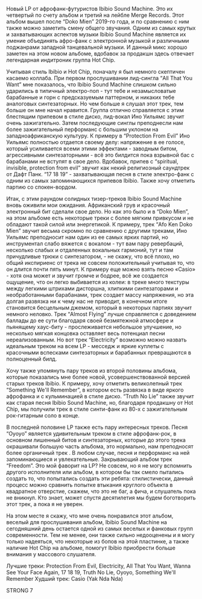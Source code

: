 Новый LP от афрофанк-футуристов Ibibio Sound Machine. Это их четвертый по счету альбом и третий на лейбле Merge Records. Этот альбом вышел после “Doko Mien” 2019-го года, и по сравнению с ним также можно заметить смену общего звучания. Одним из самых крутых и захватывающих аспектов музыки Ibibio Sound Machine является их умение объединять афро-фанк с электронной музыкой и различными поджанрами западной танцевальной музыки. И данный микс хорошо заметен на этом новом альбоме, вдобавок за продакшн здесь отвечает легендарная индитроник группа Hot Chip.

Учитывая стиль Ibibio и Hot Chip, поначалу я был немного скептичен касаемо коллаба. При первом прослушивании лид-сингла “All That You Want” мне показалось, что Ibibio Sound Machine слишком сильно ударились в типичный электро-поп - тут тебе и незамысловатые барабанные и горн с предсказуемым паттерном, и никаких тебе аналоговых синтезаторных. Но чем больше я слушал этот трек, тем больше он мне начал нравится. Группа отлично справляется с этим блестящим припевом в стиле диско, лид-вокал Ино Уильямс звучит очень зажигательно. Затем последующие синглы преподнесли нам более зажигательный перформанс с большим уклоном на западноафриканскую культуру. К примеру в “Protection From Evil” Ино Уильямс полностью отдается своему делу: напряжение в ее голосе, который усиливается всеми этими эффектами - заводным битом, агрессивными синтезаторными - всё это билдится пока взрывной бас с барабанами не вступят в свое дело. Вдобавок, припев с “spiritual, invisible, protection from evil” звучит как некий религиозный саундтрек от Дафт Панк. “17 18 19” - захватывающая песня в стиле электро-фанк с одним из самых запоминающихся припевов Ibibio. Также хочу отметить партию со спокен-вордом.

Итак, с этим раундом солидных тизер-треков Ibibio Sound Machine вновь оживили мои ожидания. Африканский грув и красочный электронный бит сделали свое дело. Но как это было и в “Doko Mien”, на этом альбоме есть некоторые треки с более мягким привкусом и не обладают такой силой или энергетикой. К примеру, трек “Afo Ken Doko Mien” звучит весьма скромно по сравнению с другими треками, Ино Уильямс преподносит нам один из ее самых ярких партий, но инструментал слабо вяжется с вокалом - тут вам пару ревербаций, несколько слабых и отдаленных вокальных гармоний, тут и там причудливые трюки с синтезатором, - не скажу, что всё плохо, но общий икспириенс от трека не совсем положительный учитывая то, что он длится почти пять минут. К примеру еще можно взять песню «Casio» - хотя она может и звучит громче и бодрее, всё же создается ощущение, что он легко выбивается из колеи: в треке много текстуры между легкими штрихами дисторшна, хлипкими синтезаторами и необработанными барабанами, трек создает массу напряжения, но эта долгая развязка ни к чему нас не приводит, в конечном итоге становится бесцельным джемом, который в некоторых партиях звучит немного неловко. Трек “Almost Flying” лучше справляется с доведением баллады до ее сути благодаря своей безмятежной атмосфере и пьянящему хаус-биту - прослеживается небольшое улучшение, но несколько мягкая концовка оставляет весь потенциал песни нереализованным. Но вот трек “Electricity” возможно можно назвать идеальным треком на всем LP - месседж и яркие куплеты с красочными вспесками синтезаторных и барабанных превращаются в полноценный билд.

Хочу также упомянуть пару треков из второй половины альбома, которые показались мне более новой, усовершенствованной версией старых треков Ibibio. К примеру, хочу отметить великолепный трек “Something We'll Remember”, в котором есть развязка в виде яркого афрофанка и с кульминацией в стиле диско. “Truth No Lie” также звучит как старая песня Ibibio Sound Machine, но, благодаря продакшну от Hot Chip, мы получили трек в стиле синти-фанк из 80-х с зажигательным рок-гитарным соло в конце.

В последней половине LP также есть пару интересных треков. Песня “Oyoyo” является удивительным треком в стиле афрофанк-рок, в основном лишенный битов и синтезаторных, которые до этого трека окрашивали большую часть альбома, это нормально, нам преподносят более органичный трек . В любом случае, песня и перформанс на ней запоминающиеся и увлекательные. Закрывающий альбом трек “Freedom”. Это мой фаворит на LP? Не совсем, но я не могу вспомнить другого исполнителя или альбом, в котором бы так смело пытались создать то, что попытались создать эти ребята: стилистически, данный процесс можно сравнить попытке втыкания круглого объекта в квадратное отверстие, скажем, что это не баг, а фича, и слушатель пока не вникнул. Кто знает, может спустя десятилетия мы будем боготворить этот трек, а пока я не уверен.

На этом месте я скажу, что мне очень понравился этот альбом, веселый для прослушивания альбом, Ibibio Sound Machine на сегодняшний день остается одной из самых веселых и фанковых групп современности. Тем не менее, они также сильно недооценены и я могу только надеяться, что некоторые из бопов на этой пластинке, а также наличие Hot Chip на альбоме, помогут Ibibio приобрести больше внимания у массового слушателя.

Лучшие треки: Protection From Evil, Electricity, All That You Want, Wanna See Your Face Again, 17 18 19, Truth No Lie, Oyoyo, Something We'll Remember
Худший трек: Casio (Yak Nda Nda)

STRONG 7
